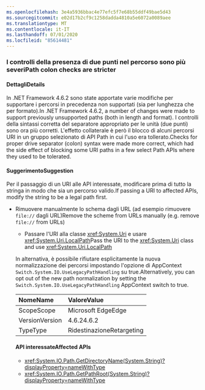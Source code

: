 ```yaml
---
ms.openlocfilehash: 3e4a5936bbac4e77efc5f7e68b55ddf49bae5d43
ms.sourcegitcommit: e02d17b2cf9c1258dadda4810a5e6072a0089aee
ms.translationtype: MT
ms.contentlocale: it-IT
ms.lasthandoff: 07/01/2020
ms.locfileid: "85614481"
---
```

### <a name="path-colon-checks-are-stricter"></a><span data-ttu-id="55cbc-101">I controlli della presenza di due punti nel percorso sono più severi</span><span class="sxs-lookup"><span data-stu-id="55cbc-101">Path colon checks are stricter</span></span>

#### <a name="details"></a><span data-ttu-id="55cbc-102">Dettagli</span><span class="sxs-lookup"><span data-stu-id="55cbc-102">Details</span></span>

<span data-ttu-id="55cbc-103">In .NET Framework 4.6.2 sono state apportate varie modifiche per supportare i percorsi in precedenza non supportati (sia per lunghezza che per formato).</span><span class="sxs-lookup"><span data-stu-id="55cbc-103">In .NET Framework 4.6.2, a number of changes were made to support previously unsupported paths (both in length and format).</span></span> <span data-ttu-id="55cbc-104">I controlli della sintassi corretta del separatore appropriato per le unità (due punti) sono ora più corretti. L'effetto collaterale è però il blocco di alcuni percorsi URI in un gruppo selezionato di API Path in cui l'uso era tollerato.</span><span class="sxs-lookup"><span data-stu-id="55cbc-104">Checks for proper drive separator (colon) syntax were made more correct, which had the side effect of blocking some URI paths in a few select Path APIs where they used to be tolerated.</span></span>

#### <a name="suggestion"></a><span data-ttu-id="55cbc-105">Suggerimento</span><span class="sxs-lookup"><span data-stu-id="55cbc-105">Suggestion</span></span>

<span data-ttu-id="55cbc-106">Per il passaggio di un URI alle API interessate, modificare prima di tutto la stringa in modo che sia un percorso valido.</span><span class="sxs-lookup"><span data-stu-id="55cbc-106">If passing a URI to affected APIs, modify the string to be a legal path first.</span></span><ul><li><span data-ttu-id="55cbc-107">Rimuovere manualmente lo schema dagli URL (ad esempio rimuovere `file://` dagli URL)</span><span class="sxs-lookup"><span data-stu-id="55cbc-107">Remove the scheme from URLs manually (e.g. remove `file://` from URLs)</span></span>

- <span data-ttu-id="55cbc-108">Passare l'URI alla classe <xref:System.Uri> e usare <xref:System.Uri.LocalPath></span><span class="sxs-lookup"><span data-stu-id="55cbc-108">Pass the URI to the <xref:System.Uri> class and use <xref:System.Uri.LocalPath></span></span>

<span data-ttu-id="55cbc-109">In alternativa, è possibile rifiutare esplicitamente la nuova normalizzazione dei percorsi impostando l'opzione di AppContext `Switch.System.IO.UseLegacyPathHandling` su true.</span><span class="sxs-lookup"><span data-stu-id="55cbc-109">Alternatively, you can opt out of the new path normalization by setting the `Switch.System.IO.UseLegacyPathHandling` AppContext switch to true.</span></span>

| <span data-ttu-id="55cbc-110">Nome</span><span class="sxs-lookup"><span data-stu-id="55cbc-110">Name</span></span>    | <span data-ttu-id="55cbc-111">Valore</span><span class="sxs-lookup"><span data-stu-id="55cbc-111">Value</span></span>       |
|:--------|:------------|
| <span data-ttu-id="55cbc-112">Scope</span><span class="sxs-lookup"><span data-stu-id="55cbc-112">Scope</span></span>   | <span data-ttu-id="55cbc-113">Microsoft Edge</span><span class="sxs-lookup"><span data-stu-id="55cbc-113">Edge</span></span>        |
| <span data-ttu-id="55cbc-114">Version</span><span class="sxs-lookup"><span data-stu-id="55cbc-114">Version</span></span> | <span data-ttu-id="55cbc-115">4.6.2</span><span class="sxs-lookup"><span data-stu-id="55cbc-115">4.6.2</span></span>       |
| <span data-ttu-id="55cbc-116">Type</span><span class="sxs-lookup"><span data-stu-id="55cbc-116">Type</span></span>    | <span data-ttu-id="55cbc-117">Ridestinazione</span><span class="sxs-lookup"><span data-stu-id="55cbc-117">Retargeting</span></span> |

#### <a name="affected-apis"></a><span data-ttu-id="55cbc-118">API interessate</span><span class="sxs-lookup"><span data-stu-id="55cbc-118">Affected APIs</span></span>

- <xref:System.IO.Path.GetDirectoryName(System.String)?displayProperty=nameWithType>
- <xref:System.IO.Path.GetPathRoot(System.String)?displayProperty=nameWithType>
